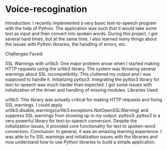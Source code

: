 # Voice-recogination
Introduction:
I recently implemented a very basic text-to-speech program with the help of Python. The application was such that it would take some text as input and then convert into spoken words. During this project, I got several hard times, but at the same time, I also learned many things about the issues with Python libraries, the handling of errors, etc.

Challenges Faced:

SSL Warnings with urllib3: One major problem arose when I started making HTTP requests using the urllib3 library. The system was throwing several warnings about SSL incompatibility. This cluttered my output and I was supposed to handle it.
Initializing pyttsx3: Integrating the pyttsx3 library for text-to-speech was much harder than expected. I got some issues with initialization of the driver and handling of missing modules.
Libraries Used:

urllib3: This library was actually critical for making HTTP requests and fixing SSL warnings. I could apply urllib3.disable_warnings(urllib3.exceptions.NotOpenSSLWarning) and suppress SSL warnings from showing up in my output.
pyttsx3: pyttsx3 is a very powerful library for text-to-speech conversion. Despite the initialization issues, it provided core functionality for text to spoken-word conversion.
Conclusion:
In general, it was an amazing learning experience. I was able to fix SSL warnings and initialization issues with the libraries and now understand how to use Python libraries to build a simple application.

